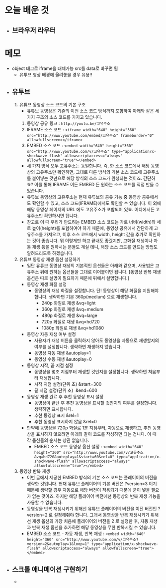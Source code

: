 # 오늘 배운 것
- 브라우저 라우터
	- 

# 메모
- object 태그로 iframe을 대체가능 src를 data로 바꾸면 됨
	- 유투브 영상 배경에 올려놓을 경우 유용!!
- ## 유투브 
	1. 유튜브 동영상 소스 코드의 기본 구조
		- 유튜브 동영상은 기존의 이전 소스 코드 방식까지 포함하여 아래와 같은 세 가지 구조의 소스 코드를 가지고 있습니다.
		1. 동영상 공유 링크 : `http://youtu.be/고유주소`
		2. IFRAME 소스 코드 : `<iframe width="640" height="360" src="http://www.youtube.com/embed/고유주소" frameborder="0" allowfullscreen></iframe>`
		3. EMBED 소스 코드 : `<embed width="640" height="360" src="http://www.youtube.com/v/고유주소" type="application/x-shockwave-flash" allowscriptaccess="always" allowfullscreen="true"></embed>`
		- 세 가지 방식 모두 고유주소는 동일합니다. 즉, 한 소스 코드에서 해당 동영상의 고유주소만 확인하면, 그대로 다른 방식의 기본 소스 코드에 고유주소를 붙여넣는 것만으로 해당 방식의 소스 코드가 완성되는 것이죠. 간단하죠? 이를 통해 IFRAME 이든 EMBED 든 원하는 소스 코드를 직접 만들 수 있습니다.
		- 유튜브 동영상의 고유주소는 현재 유튜브의 공유 기능 중 동영상 공유에서도 확인할 수 있고, 소스 코드(IFRAME)에서도 확인할 수 있습니다. 이 외에 해당 동영상 페이지의 URL 에도 고유주소가 포함되어 있죠. 어디에서든 고유주소만 확인하시면 됩니다.
		- 참고로 이 때 우리가 만드려는 EMBED 소스 코드는 가로 너비(width)와 세로 높이(height)를 포함하여야 하기 때문에, 동영상 공유에서 간단하게 고유주소를 가져오고, 이후 소스 코드에서 width, height 값을 추가로 확인하는 것이 좋습니다. 뭐 이렇게만 하고 끝내도 좋겠지만, 고화질 재생이나 자동 재생 등을 원하시는 분들도 계실 테니, 해당 소스 코드를 만드는 방법도 알려드리도록 하겠습니다. 
	2. 유튜브 동영상 재생 옵션 설정하기
		- 일단 유튜브 동영상 재생의 기본적인 옵션들은 아래와 같으며, 사용법은 고유주소 뒤에 원하는 옵션들을 그대로 이어붙이면 됩니다. [동영상 반복 재생 옵션은 따로 설명이 필요하기 때문에 뒤에서 설명합니다.]
		- 동영상 재생 화질 설정
			- 동영상의 재생 화질을 설정합니다. 단! 동영상이 해당 화질을 지원해야 합니다. 생략하면 기본 360p(medium) 으로 재생합니다.
				- 240p 화질로 재생 &vq=light
				- 360p 화질로 재생 &vq=medium
				- 480p 화질로 재생 &vq=large
				- 720p 화질로 재생 &vq=hd720
				- 1080p 화질로 재생 &vq=hd1080
		-  동영상 자동 재생 여부 설정
			- 사용자가 재생 버튼을 클릭하지 않아도 동영상을 자동으로 재생할지의 여부를 설정합니다. 생략하면 재생하지 않습니다.
			- 동영상 자동 재생 &autoplay=1
			- 동영상 수동 재생 &autoplay=0
		-  동영상 시작, 끝 지점 설정
			- 동영상을 몇초 지점부터 재생할 것인지를 설정합니다. 생략하면 처음부터 재생합니다.
			- 시작 지점 설정(단위 초) &start=300
			- 끝 지점 설정(단위 초)  &end=600
		-  동영상 재생 완료 후 추천 동영상 표시 설정
			- 동영상이 끝난 후 추천 동영상을 표시할 것인지의 여부를 설정합니다. 생략하면 표시합니다.
			- 추천 동영상 표시 &rel=1
			- 추천 동영상 표시하지 않음 &rel=0
		- 만약에 동영상을 720p 화질로 1분 지점부터, 자동으로 재생하고, 추천 동영상을 표시하지 않으려면 아래와 같이 코드를 작성하면 되는 겁니다. 이 때 각 옵션들의 순서는 상관 없습니다.
			- EMBED 소스 코드 동영상 옵션 설정 : `<embed width="640" height="360" src="http://www.youtube.com/v/고유주소&vq=hd720&autoplay=1&start=60&rel=0" type="application/x-shockwave-flash" allowscriptaccess="always" allowfullscreen="true"></embed>`
	3. 동영상 반복 재생
		- 이번 글에서 제공한 EMBED 방식의 기본 소스 코드는 플레이어의 버전을 생략한 것입니다. 현재 유튜브 플레이어의 기본 버전은 ?version=3 이기 때문에 생략할 경우 자동으로 해당 버전이 적용되기 때문에 굳이 넣을 필요가 없는 것이죠. 하지만 해당 플레이어 버전에선 동영상의 반복 재생 기능을 사용할 수 없습니다.
		- 동영상을 반복 재생시키기 위해선 유튜브 플레이어의 버전을 이전 버전인 ?version=2 로 설정해줘야 합니다. 그래서 동영상을 반복 재생시키기 위해선 재생 옵션의 가장 처음에 플레이어의 버전을 2 로 설정한 후, 자동 재생과 반복 재생 옵션을 추가하면 해당 동영상을 무한 반복시킬 수 있습니다.
		- EMBED 소스 코드 - 자동 재생, 반복 재생 : `<embed width="640" height="360" src="http://www.youtube.com/v/고유주소?version=2&autoplay=1&loop=1" type="application/x-shockwave-flash" allowscriptaccess="always" allowfullscreen="true"></embed>`
- ## 스크롤 애니메이션 구현하기
	- 
